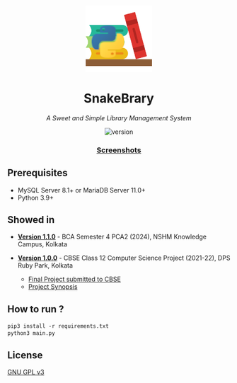 <div align="center">
<img src="https://raw.githubusercontent.com/rnayabed/SnakeBrary/master/assets/app_icon.png" height="150" alt="logo">

# SnakeBrary

*A Sweet and Simple Library Management System*

![version](https://img.shields.io/badge/Version-1.1.0-green)

### [Screenshots](https://github.com/rnayabed/SnakeBrary/blob/master/screenshots/README.md)

</div>

## Prerequisites

* MySQL Server 8.1+ or MariaDB Server 11.0+
* Python 3.9+

## Showed in

- **[Version 1.1.0](https://github.com/rnayabed/SnakeBrary/tree/1.1.0)** - BCA Semester 4 PCA2 (2024), NSHM Knowledge Campus, Kolkata

- **[Version 1.0.0](https://github.com/rnayabed/SnakeBrary/tree/1.0.0)** - CBSE Class 12 Computer Science Project (2021-22), DPS Ruby Park, Kolkata
    * [Final Project submitted to CBSE](https://raw.githubusercontent.com/rnayabed/SnakeBrary/master/docs/1.0.0/cbse/project.pdf)
    * [Project Synopsis](https://raw.githubusercontent.com/rnayabed/SnakeBrary/master/docs/1.0.0/cbse/synopsis.pdf)

## How to run ?

```shell
pip3 install -r requirements.txt
python3 main.py
```

## License

[GNU GPL v3](https://github.com/rnayabed/SnakeBrary/blob/master/LICENSE)
